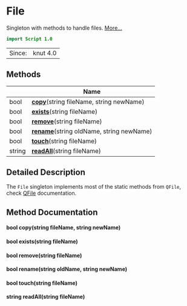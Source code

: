 # File

Singleton with methods to handle files. [More...](#detailed-description)

```qml
import Script 1.0
```

<table>
<tr><td>Since:</td><td>knut 4.0</td></tr>
</table>

## Methods

| | Name |
|-|-|
|bool |**[copy](#copy)**(string fileName, string newName)|
|bool |**[exists](#exists)**(string fileName)|
|bool |**[remove](#remove)**(string fileName)|
|bool |**[rename](#rename)**(string oldName, string newName)|
|bool |**[touch](#touch)**(string fileName)|
|string |**[readAll](#readAll)**(string fileName)|

## Detailed Description

The `File` singleton implements most of the static methods from `QFile`, check
[QFile](https://doc.qt.io/qt-5/qfile.html) documentation.

## Method Documentation

#### <a name="copy"></a>bool **copy**(string fileName, string newName)

#### <a name="exists"></a>bool **exists**(string fileName)

#### <a name="remove"></a>bool **remove**(string fileName)

#### <a name="rename"></a>bool **rename**(string oldName, string newName)

#### <a name="touch"></a>bool **touch**(string fileName)

#### <a name="readAll"></a>string **readAll**(string fileName)
